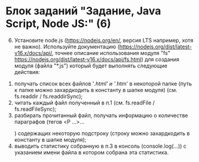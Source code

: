 # Блок заданий "Задание, Java Script, Node JS:" (6)
6. Установите node.js (https://nodejs.org/en/, версия LTS например, хотя не важно).
Используйте документацию (https://nodejs.org/dist/latest-v16.x/docs/api/, точнее описание использования модуля "fs" https://nodejs.org/dist/latest-v16.x/docs/api/fs.html) для создания модуля (файла "*.js") который будет выполнять следующие действия:
1) получать список всех файлов '*.html' и '*.htm' в некоторой папке (путь к папке можно захардкодить в константу в шапке модуля) (см. fs.readdir / fs.readdirSync);
2) читать каждый файл полученный в п.1 (см. fs.readFile / fs.readFileSync);
3) разбирать прочитанный файл, получать информацию о количестве параграфов (тегов <P ...>...</P>) содержащих некоторую подстроку (строку можно захардкодить в константу в шапке модуля);
4) выводить статистику собранную в п.3 в консоль (console.log(...)) с указанием имени файла в котором собрана эта статистика.
